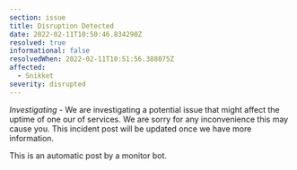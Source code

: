 ```yaml
---
section: issue
title: Disruption Detected
date: 2022-02-11T10:50:46.834290Z
resolved: true
informational: false
resolvedWhen: 2022-02-11T10:51:56.388075Z
affected:
  - Snikket
severity: disrupted
---
```

*Investigating* - We are investigating a potential issue that might affect the uptime of one our of services. We are sorry for any inconvenience this may cause you. This incident post will be updated once we have more information.

This is an automatic post by a monitor bot.
        